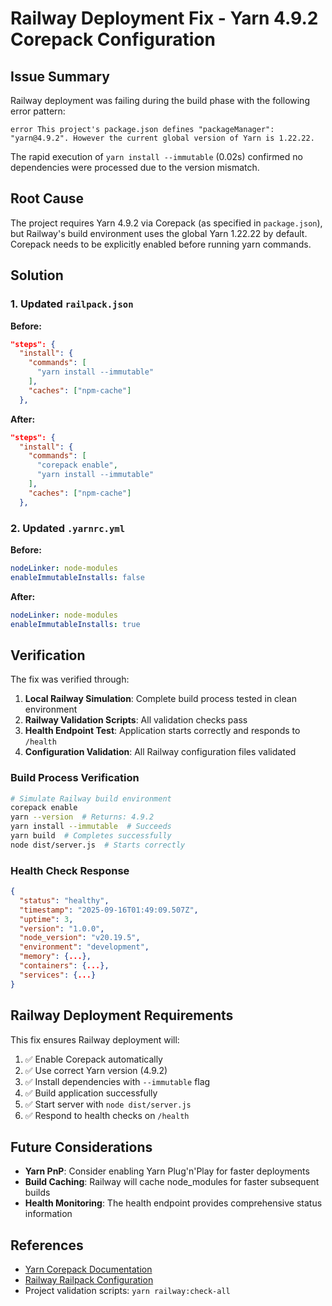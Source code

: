 # Railway Deployment Fix - Yarn 4.9.2 Corepack Configuration

## Issue Summary

Railway deployment was failing during the build phase with the following error pattern:
```
error This project's package.json defines "packageManager": "yarn@4.9.2". However the current global version of Yarn is 1.22.22.
```

The rapid execution of `yarn install --immutable` (0.02s) confirmed no dependencies were processed due to the version mismatch.

## Root Cause

The project requires Yarn 4.9.2 via Corepack (as specified in `package.json`), but Railway's build environment uses the global Yarn 1.22.22 by default. Corepack needs to be explicitly enabled before running yarn commands.

## Solution

### 1. Updated `railpack.json`

**Before:**
```json
"steps": {
  "install": {
    "commands": [
      "yarn install --immutable"
    ],
    "caches": ["npm-cache"]
  },
```

**After:**
```json
"steps": {
  "install": {
    "commands": [
      "corepack enable",
      "yarn install --immutable"
    ],
    "caches": ["npm-cache"]
  },
```

### 2. Updated `.yarnrc.yml`

**Before:**
```yaml
nodeLinker: node-modules
enableImmutableInstalls: false
```

**After:**
```yaml
nodeLinker: node-modules
enableImmutableInstalls: true
```

## Verification

The fix was verified through:

1. **Local Railway Simulation**: Complete build process tested in clean environment
2. **Railway Validation Scripts**: All validation checks pass
3. **Health Endpoint Test**: Application starts correctly and responds to `/health`
4. **Configuration Validation**: All Railway configuration files validated

### Build Process Verification

```bash
# Simulate Railway build environment
corepack enable
yarn --version  # Returns: 4.9.2
yarn install --immutable  # Succeeds
yarn build  # Completes successfully
node dist/server.js  # Starts correctly
```

### Health Check Response

```json
{
  "status": "healthy",
  "timestamp": "2025-09-16T01:49:09.507Z",
  "uptime": 3,
  "version": "1.0.0",
  "node_version": "v20.19.5",
  "environment": "development",
  "memory": {...},
  "containers": {...},
  "services": {...}
}
```

## Railway Deployment Requirements

This fix ensures Railway deployment will:

1. ✅ Enable Corepack automatically
2. ✅ Use correct Yarn version (4.9.2)
3. ✅ Install dependencies with `--immutable` flag
4. ✅ Build application successfully
5. ✅ Start server with `node dist/server.js`
6. ✅ Respond to health checks on `/health`

## Future Considerations

- **Yarn PnP**: Consider enabling Yarn Plug'n'Play for faster deployments
- **Build Caching**: Railway will cache node_modules for faster subsequent builds
- **Health Monitoring**: The health endpoint provides comprehensive status information

## References

- [Yarn Corepack Documentation](https://yarnpkg.com/corepack)
- [Railway Railpack Configuration](https://docs.railway.app/guides/railpack)
- Project validation scripts: `yarn railway:check-all`
